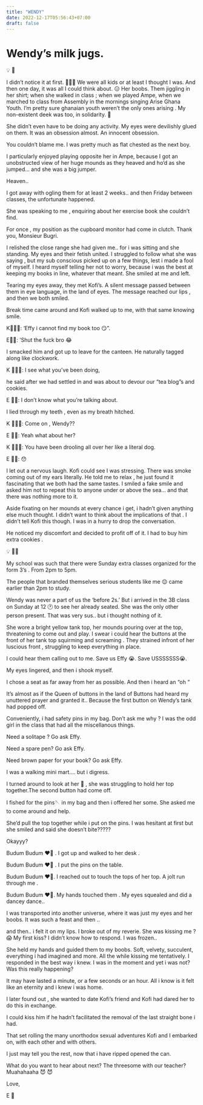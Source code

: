 ```yaml
---
title: "WENDY"
date: 2022-12-17T05:56:43+07:00
draft: false
---
```


# Wendy’s milk jugs.

<aside>
💡 👾

</aside>

I didn’t notice it at first. 🤷🏿‍♀️ We were all kids or at least I thought I was. And then one day, it was all I could think about. 😑 Her boobs. Them jiggling in her shirt; when she walked in class ; when we played Ampe, when we marched to class from Assembly in the mornings singing Arise Ghana Youth. I’m pretty sure ghanaian youth weren’t the only ones arising . My non-existent deek was too, in solidarity. 🤠

She didn’t even have to be doing any activity. My eyes were devilishly glued on them. It was an obsession almost. An innocent obsession. 

You couldn’t blame me. I was pretty much as flat chested as the next boy. 

I particularly enjoyed playing opposite her in Ampe, because I got an unobstructed view of her huge mounds as they heaved and ho’d as she jumped… and she was a big jumper. 

Heaven..

I got away with ogling them for at least 2 weeks.. and then Friday between classes, the unfortunate happened. 

 She was speaking to me , enquiring about her exercise book she couldn’t find. 

For once , my position as the cupboard monitor had come in clutch. Thank you, Monsieur Bugri.

I relished the close range she had given me.. for i was sitting and she standing. My eyes and their fetish united. I struggled to follow what she was saying , but my sub conscious picked up on a few things, lest i made a fool of myself. I heard myself telling her not to worry, because i was the best at keeping my books in line, whatever that meant. She smiled at me and left. 

Tearing my eyes away, they met Kofi’s. A silent message passed between them in eye language, in the land of eyes. The message reached our lips , and then we both smiled. 

Break time came around and Kofi walked up to me, with that same knowing smile. 

K🙍🏿‍♂️: ‘Effy i cannot find my book too 😏”. 

E🙎🏿: ’Shut the fuck bro 😂

I smacked him and got up to leave for the canteen. He naturally tagged along like clockwork. 

K 🙍🏿‍♂️: I see what you’ve been doing,

 he said after we had settled in and was about to devour  our “tea blog”s  and cookies. 

E 🙎🏿: I don’t know what you’re talking about. 

I lied through my teeth , even as my breath hitched. 

K 🙍🏿‍♂️: Come on , Wendy??

E 🙎🏿: Yeah what about her? 

K 🙍🏿‍♂️:  You have been drooling all over her like a literal dog. 

E 🙎🏿: 😯

I let out a nervous laugh. Kofi could see I was stressing. There was smoke coming out of my ears literally. He told me to relax , he just found it fascinating that we both had the same tastes. I smiled a fake smile and asked him not to repeat  this to anyone under or above the sea… and that there was nothing more to it. 

Aside fixating on her mounds at every chance i get, i hadn’t given anything else much thought. I didn’t want to think about the implications of that . I didn’t tell Kofi this though. I was in a hurry to drop the conversation. 

He noticed my discomfort and decided to profit off of it. I had to buy him extra cookies . 

<aside>
💡 👾👾

</aside>

My school was such that there were Sunday extra classes organized for the form 3’s . From 2pm to 5pm. 

The people that branded themselves serious students like me 😌 came earlier than 2pm to study. 

Wendy was never a part of us the ‘before 2s.’ But i arrived in the 3B class on Sunday at 12 🕐 to see her already seated. She was the only other person present. That was very sus.. but i thought nothing of it. 

She wore a bright yellow tank top, her mounds pouring over at the top, threatening to come out and play. I swear i could hear the buttons at the front of her tank top  squirming and screaming . They strained infront of her luscious front , struggling to keep everything in place. 

I could hear them calling out to me. Save us Effy 😭. Save USSSSSSS😭. 

My eyes lingered, and then i shook myself. 

I chose a seat as far away from her as possible. And then i heard an “oh “

It’s almost as if the Queen of buttons in the land of Buttons had heard my unuttered prayer and granted it.. Because the first button on Wendy’s tank had popped off. 

Conveniently, i had safety pins in my bag. Don’t ask me why ? I was the odd girl in the class that had all the miscellanous things. 

Need a solitape ? Go ask Effy.

Need a spare pen? Go ask Effy.

Need brown paper for your book? Go ask Effy. 

I was a walking mini mart…. but i digress. 

I turned around to look at her 👀 , she was struggling to hold her top together.The second button had come off.  

I fished for the pins🪡 in my bag and then i offered her some. She asked me to come around and help. 

She’d pull the top together while i put on the pins. I was hesitant at first but she smiled and said she doesn’t bite????? 

Okayyy?

Budum Budum ❤️‍🔥 .  I got up and walked to her desk . 

Budum Budum ❤️‍🔥 .  I put the pins on the table. 

Budum Budum ❤️‍🔥.   I reached out to touch the tops of her top.  A jolt run through me .

Budum Budum ❤️‍🔥.   My hands touched them . My eyes squealed and did a dancey dance..

I was transported into another universe, where it was just my eyes and her boobs. It was such a feast  and then ..

and then.. i felt it on my lips. I broke out of my reverie. She was kissing me ? 😱 My first kiss? I didn’t know how to respond. I was frozen.. 

She held my hands and guided them to my boobs. Soft, velvety, succulent, everything i had imagined and more.   All the while kissing me tentatively. I responded in the best way i knew.  I was in the moment and yet i was not? Was this really happening?

It may have lasted a minute, or a few seconds or an hour. All i know is it felt like an eternity and i knew i was home. 

I later found out , she wanted to date Kofi’s friend and Kofi had dared her to do this in exchange.

 I could kiss him if he hadn’t facilitated the removal of the last straight bone i had. 

That set rolling the many unorthodox sexual adventures Kofi and I embarked on, with each other and with others. 

 I just may tell you the rest, now that i have ripped opened the can. 

What do you want to hear about next? The threesome with our teacher? Muahahaaha 😈 😈

Love,

E 💞